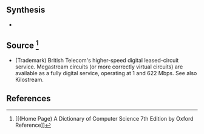 ## Synthesis
- 
## Source [^1]
- (Trademark) British Telecom's higher-speed digital leased-circuit service. Megastream circuits (or more correctly virtual circuits) are available as a fully digital service, operating at 1 and 622 Mbps. See also Kilostream.
## References

[^1]: [[(Home Page) A Dictionary of Computer Science 7th Edition by Oxford Reference]]